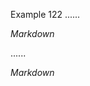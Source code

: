 Example 122
......

<DIV CLASS="foo">

*Markdown*

</DIV>

......

<DIV CLASS="foo">
<p><em>Markdown</em></p>
</DIV>
